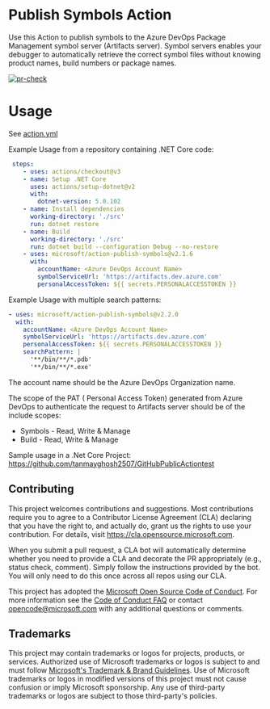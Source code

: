# Publish Symbols Action

Use this Action to publish symbols to the Azure DevOps Package Management symbol server (Artifacts server). Symbol servers enables your debugger to automatically retrieve the correct symbol files without knowing product names, build numbers or package names.

[![pr-check](https://github.com/microsoft/action-publish-symbols/actions/workflows/pr-check.yml/badge.svg)](https://github.com/microsoft/action-publish-symbols/actions/workflows/pr-check.yml)

# Usage

See [action.yml](action.yml)

Example Usage from a repository containing .NET Core code:
```yaml
 steps:
    - uses: actions/checkout@v3
    - name: Setup .NET Core
      uses: actions/setup-dotnet@v2
      with:
        dotnet-version: 5.0.102
    - name: Install dependencies
      working-directory: './src'
      run: dotnet restore
    - name: Build
      working-directory: './src'
      run: dotnet build --configuration Debug --no-restore
    - uses: microsoft/action-publish-symbols@v2.1.6
      with:
        accountName: <Azure DevOps Account Name>
        symbolServiceUrl: 'https://artifacts.dev.azure.com'
        personalAccessToken: ${{ secrets.PERSONALACCESSTOKEN }}
```

Example Usage with multiple search patterns:

```yaml
- uses: microsoft/action-publish-symbols@v2.2.0
  with:
    accountName: <Azure DevOps Account Name>
    symbolServiceUrl: 'https://artifacts.dev.azure.com'
    personalAccessToken: ${{ secrets.PERSONALACCESSTOKEN }}
    searchPattern: |
      '**/bin/**/*.pdb'
      '**/bin/**/*.exe'
```

The account name should be the Azure DevOps Organization name.

The scope of the PAT ( Personal Access Token) generated from Azure DevOps to authenticate the request to Artifacts server should be of the include scopes:
- Symbols - Read, Write & Manage
- Build - Read, Write & Manage

Sample usage in a .Net Core Project: https://github.com/tanmayghosh2507/GitHubPublicActiontest

## Contributing

This project welcomes contributions and suggestions.  Most contributions require you to agree to a
Contributor License Agreement (CLA) declaring that you have the right to, and actually do, grant us
the rights to use your contribution. For details, visit https://cla.opensource.microsoft.com.

When you submit a pull request, a CLA bot will automatically determine whether you need to provide
a CLA and decorate the PR appropriately (e.g., status check, comment). Simply follow the instructions
provided by the bot. You will only need to do this once across all repos using our CLA.

This project has adopted the [Microsoft Open Source Code of Conduct](https://opensource.microsoft.com/codeofconduct/).
For more information see the [Code of Conduct FAQ](https://opensource.microsoft.com/codeofconduct/faq/) or
contact [opencode@microsoft.com](mailto:opencode@microsoft.com) with any additional questions or comments.

## Trademarks

This project may contain trademarks or logos for projects, products, or services. Authorized use of Microsoft 
trademarks or logos is subject to and must follow 
[Microsoft's Trademark & Brand Guidelines](https://www.microsoft.com/en-us/legal/intellectualproperty/trademarks/usage/general).
Use of Microsoft trademarks or logos in modified versions of this project must not cause confusion or imply Microsoft sponsorship.
Any use of third-party trademarks or logos are subject to those third-party's policies.

